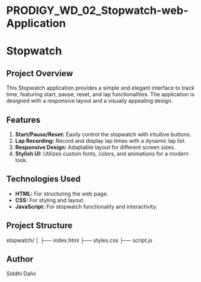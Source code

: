 # PRODIGY_WD_02_Stopwatch-web-Application
# Stopwatch

## Project Overview

This Stopwatch application provides a simple and elegant interface to track time, featuring start, pause, reset, and lap functionalities. The application is designed with a responsive layout and a visually appealing design.

## Features

1. **Start/Pause/Reset:** Easily control the stopwatch with intuitive buttons.
2. **Lap Recording:** Record and display lap times with a dynamic lap list.
3. **Responsive Design:** Adaptable layout for different screen sizes.
4. **Stylish UI:** Utilizes custom fonts, colors, and animations for a modern look.

## Technologies Used

- **HTML:** For structuring the web page.
- **CSS:** For styling and layout.
- **JavaScript:** For stopwatch functionality and interactivity.

## Project Structure

stopwatch/
│
├── index.html
├── styles.css
├── script.js

## Author

Siddhi Dalvi
